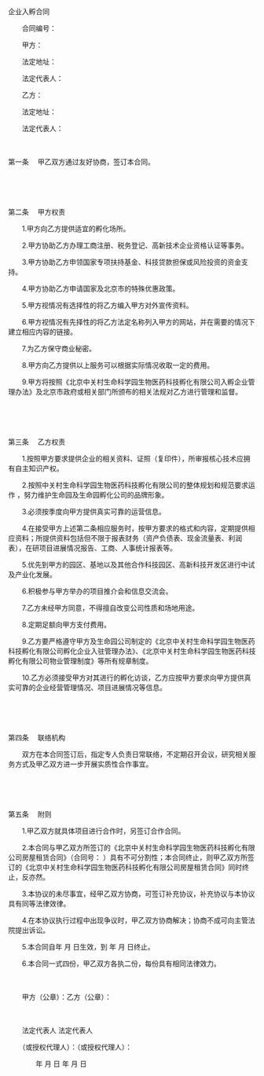 



企业入孵合同



 

　　合同编号：　　

　　甲方：

　　法定地址：

　　法定代表人：

　　乙方：

　　法定地址：

　　法定代表人：

　　

第一条
　甲乙双方通过友好协商，签订本合同。

　　

　　

第二条
　甲方权责

　　1.甲方向乙方提供适宜的孵化场所。

　　2.甲方协助乙方办理工商注册、税务登记、高新技术企业资格认证等事务。

　　3.甲方协助乙方申领国家专项扶持基金、科技贷款担保或风险投资的资金支持。

　　4.甲方协助乙方申请国家及北京市的特殊优惠政策。

　　5.甲方视情况有选择性的将乙方编入甲方对外宣传资料。

　　6.甲方视情况有先择性的将乙方法定名称列入甲方的网站，并在需要的情况下建立相应内容的链接。

　　7.为乙方保守商业秘密。

　　8.甲方向乙方提供以上服务可以根据实际情况收取一定的费用。

　　9.甲方将按照《北京中关村生命科学园生物医药科技孵化有限公司入孵企业管理办法》及北京市政府或相关部门所颁布的相关法规对乙方进行管理和监督。

　　

　　

第三条
　乙方权责

　　1.按照甲方要求提供企业的相关资料、证照（复印件），所审报核心技术应拥有自主知识产权。

　　2.按照中关村生命科学园生物医药科技孵化有限公司的整体规划和规范要求运作 ，努力维护生命园及生命园孵化公司的品牌形象。

　　3.必须按季度向甲方提供真实可靠的运营信息。

　　4.在接受甲方上述第二条相应服务时，按甲方要求的格式和内容，定期提供相应资料；所提供资料包括但不限于报表财务（资产负债表、现金流量表、利润表），在研项目进展情况报告、工商、人事统计报表等。

　　5.优先到甲方的园区、基地以及其他合作科技园区、高新科技开发区进行中试及产业化发展。

　　6.积极参与甲方举办的项目推介会和信息交流会。

　　7.乙方未经甲方同意，不得擅自改变公司性质和场地用途。

　　8.定期足额向甲方支付费用。

　　9.乙方要严格遵守甲方及生命园公司制定的《北京中关村生命科学园生物医药科技孵化有限公司孵化企业入驻管理办法》、《北京中关村生命科学园生物医药科技孵化有限公司物业管理制度》等所有规章制度。

　　10.乙方必须接受甲方对其进行的孵化访谈，乙方应按甲方要求向甲方提供真实可靠的企业经营管理情况、项目进展情况等信息。

　　

　　

第四条
　联络机构

　　双方在本合同签订后，指定专人负责日常联络，不定期召开会议，研究相关服务方式及甲乙双方进一步开展实质性合作事宜。

　　

　　

第五条
　附则

　　1.甲乙双方就具体项目进行合作时，另签订合作合同。

　　2.本合同与甲乙双方所签订的《北京中关村生命科学园生物医药科技孵化有限公司房屋租赁合同》（合同号： ）具有不可分割性；本合同终止，则甲乙双方所签订的《北京中关村生命科学园生物医药科技孵化有限公司房屋租赁合同》同时终止，反亦然。

　　3.本协议的未尽事宜，经甲乙双方协商，可签订补充协议，补充协议与本协议具有同等法律效律。

　　4.在本协议执行过程中出现争议时，甲乙双方协商解决；协商不成可向主管法院提出诉讼。

　　5.本合同自年 月 日生效，到 年 月 日终止。

　　6.本合同一式四份，甲乙双方各执二份，每份具有相同法律效力。　

　　　

　　甲方（公章）：乙方（公章）：

　　　　

　　法定代表人 法定代表人

　　（或授权代理人）：（或授权代理人）：

　　　　年 月 日 年 月 日